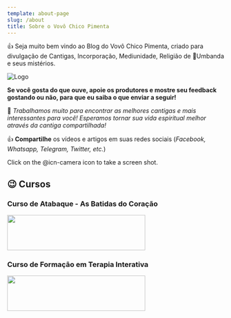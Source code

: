 ```yaml
---
template: about-page
slug: /about
title: Sobre o Vovô Chico Pimenta
---
```

👍 Seja muito bem vindo ao Blog do Vovô Chico Pimenta, criado para divulgação de Cantigas, Incorporação, Mediunidade, Religião de 🤍Umbanda e seus mistérios.

![Logo](/assets/sobre-post-vovo-chico-pimenta.jpg "Logo")

**Se você gosta do que ouve, apoie os produtores e mostre seu feedback gostando ou não, para que eu saiba o que enviar a seguir!**

🚨 *Trabalhamos muito para encontrar as melhores cantigas e mais interessantes para você! Esperamos tornar sua vida espiritual melhor através da cantiga compartilhada!*

👍 **Compartilhe** os vídeos e artigos em suas redes sociais (*Facebook, Whatsapp, Telegram, Twitter, etc.*)

Click on the @icn-camera icon to take a screen shot.

## 😉 Cursos
### Curso de Atabaque - As Batidas do Coração
<a class="icon -center" href="https://www.vovochicopimenta.cyou/cursodeatabaque" target="_blank" rel="noopener noreferrer"><img src="/assets/1-atabaque.jpg" width="320" height="82" /></a> 

### Curso de Formação em Terapia Interativa
<a class="icon -center" href="https://www.vovochicopimenta.cyou/terapiainterativa" target="_blank" rel="noopener noreferrer"><img src="/assets/1-terapia_integrativa.jpg" width="320" height="82" /></a>